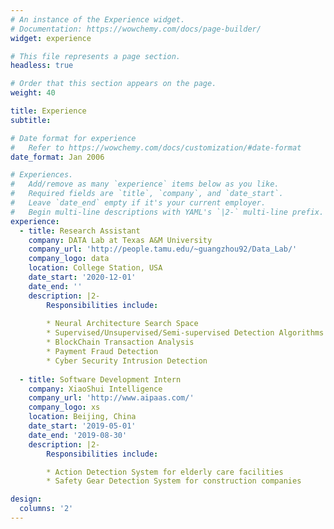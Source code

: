 ```yaml
---
# An instance of the Experience widget.
# Documentation: https://wowchemy.com/docs/page-builder/
widget: experience

# This file represents a page section.
headless: true

# Order that this section appears on the page.
weight: 40

title: Experience
subtitle:

# Date format for experience
#   Refer to https://wowchemy.com/docs/customization/#date-format
date_format: Jan 2006

# Experiences.
#   Add/remove as many `experience` items below as you like.
#   Required fields are `title`, `company`, and `date_start`.
#   Leave `date_end` empty if it's your current employer.
#   Begin multi-line descriptions with YAML's `|2-` multi-line prefix.
experience:
  - title: Research Assistant
    company: DATA Lab at Texas A&M University
    company_url: 'http://people.tamu.edu/~guangzhou92/Data_Lab/'
    company_logo: data
    location: College Station, USA
    date_start: '2020-12-01'
    date_end: ''
    description: |2-
        Responsibilities include:
        
        * Neural Architecture Search Space
        * Supervised/Unsupervised/Semi-supervised Detection Algorithms
        * BlockChain Transaction Analysis
        * Payment Fraud Detection
        * Cyber Security Intrusion Detection
        
  - title: Software Development Intern
    company: XiaoShui Intelligence
    company_url: 'http://www.aipaas.com/'
    company_logo: xs
    location: Beijing, China
    date_start: '2019-05-01'
    date_end: '2019-08-30'
    description: |2-
        Responsibilities include:

        * Action Detection System for elderly care facilities
        * Safety Gear Detection System for construction companies

design:
  columns: '2'
---
```

